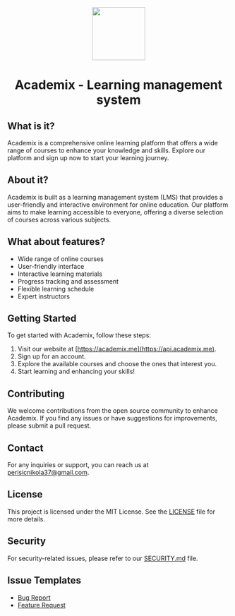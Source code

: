 <div align="center">
  <img height="120" src="https://i.postimg.cc/DZ4KbNBq/Academix-Logo.png" />
  <h1>Academix - Learning management system</h1>
</div>

## What is it?
Academix is a comprehensive online learning platform that offers a wide range of courses to enhance your knowledge and skills. Explore our platform and sign up now to start your learning journey.

## About it?

Academix is built as a learning management system (LMS) that provides a user-friendly and interactive environment for online education. Our platform aims to make learning accessible to everyone, offering a diverse selection of courses across various subjects.

## What about features?

- Wide range of online courses
- User-friendly interface
- Interactive learning materials
- Progress tracking and assessment
- Flexible learning schedule
- Expert instructors

## Getting Started

To get started with Academix, follow these steps:

1. Visit our website at [https://academix.me](https://api.academix.me).
2. Sign up for an account.
3. Explore the available courses and choose the ones that interest you.
4. Start learning and enhancing your skills!

## Contributing
We welcome contributions from the open source community to enhance Academix. If you find any issues or have suggestions for improvements, please submit a pull request.

## Contact
For any inquiries or support, you can reach us at perisicnikola37@gmail.com.

## License
This project is licensed under the MIT License. See the [LICENSE](LICENSE) file for more details.


## Security
For security-related issues, please refer to our [SECURITY.md](./SECURITY.md) file.

## Issue Templates
- [Bug Report](./.github/ISSUE_TEMPLATE/bug_report.md)
- [Feature Request](./.github/ISSUE_TEMPLATE/feature_request.md)
